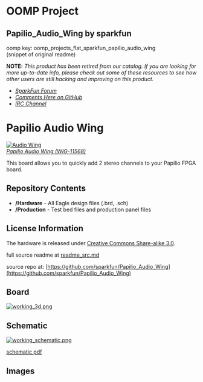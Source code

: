 # OOMP Project  
## Papilio_Audio_Wing  by sparkfun  
  
oomp key: oomp_projects_flat_sparkfun_papilio_audio_wing  
(snippet of original readme)  
  
**NOTE:** *This product has been retired from our catalog. If you are looking for more up-to-date info, please check out some of these resources to see how other users are still hacking and improving on this product.*  
* *[SparkFun Forum](https://forum.sparkfun.com/)*  
* *[Comments Here on GitHub](https://github.com/sparkfun/Papilio_Audio_Wing/issues)*  
* *[IRC Channel](https://www.sparkfun.com/news/263)*  
  
Papilio Audio Wing  
==================  
[![Audio Wing](https://dlnmh9ip6v2uc.cloudfront.net/images/products/1/1/5/6/8/11568-01_medium.jpg)    
*Papilio Audio Wing (WIG-11568)*](https://www.sparkfun.com/products/11568)  
  
This board allows you to quickly add 2 stereo channels to your Papilio FPGA board.   
  
Repository Contents  
-------------------  
* **/Hardware** - All Eagle design files (.brd, .sch)  
* **/Production** - Test bed files and production panel files  
  
License Information  
-------------------  
The hardware is released under [Creative Commons Share-alike 3.0](http://creativecommons.org/licenses/by-sa/3.0/).    
  
  full source readme at [readme_src.md](readme_src.md)  
  
source repo at: [https://github.com/sparkfun/Papilio_Audio_Wing](https://github.com/sparkfun/Papilio_Audio_Wing)  
## Board  
  
[![working_3d.png](working_3d_600.png)](working_3d.png)  
## Schematic  
  
[![working_schematic.png](working_schematic_600.png)](working_schematic.png)  
  
[schematic pdf](working_schematic.pdf)  
## Images  
